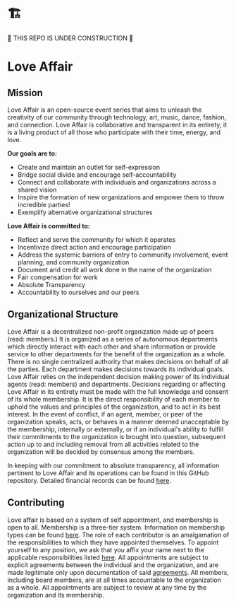# 🏗️
🚧 THIS REPO IS UNDER CONSTRUCTION 🚧

# Love Affair

## Mission

Love Affair is an open-source event series that aims to unleash the
creativity of our community through technology, art, music, dance, fashion, and
connection. Love Affair is collaborative and transparent in its entirety, it is
a living product of all those who participate with their time, energy, and love.

**Our goals are to:**

 - Create and maintain an outlet for self-expression
 - Bridge social divide and encourage self-accountability
 - Connect and collaborate with individuals and organizations across a
   shared vision
 - Inspire the formation of new organizations and empower them to throw
   incredible parties!
 - Exemplify alternative organizational structures

**Love Affair is committed to:**

 - Reflect and serve the community for which it operates
 - Incentivize direct action and encourage participation
 - Address the systemic barriers of entry to community involvement, event planning, and community organization
 - Document and credit all work done in the name of the organization
 - Fair compensation for work
 - Absolute Transparency
 - Accountability to ourselves and our peers


## Organizational Structure

Love Affair is a decentralized non-profit organization made up of peers (read: members.) It is organized as a series of autonomous departments which directly interact with each other and share information or provide service to other departments for the benefit of the organization as a whole. There is no single centralized authority that makes decisions on behalf of all the parties. Each department makes decisions towards its individual goals. Love Affair relies on the independent decision making power of its individual agents (read: members) and departments. Decisions regarding or affecting Love Affair in its entirety must be made with the full knowledge and consent of its whole membership. It is the direct responsibility of each member to uphold the values and principles of the organization, and to act in its best interest. In the event of conflict, if an agent, member, or peer of the organization speaks, acts, or behaves in a manner deemed unacceptable by the membership, internally or externally, or if an individual's ability to fulfill their commitments to the organization is brought into question, subsequent action up to and including removal from all activities related to the organization will be decided by consensus among the members.

In keeping with our commitment to absolute transparency, all information pertinent to Love Affair and its operations can be found in this GitHub repository. Detailed financial records can be found [here](./FINANCIAL.md).

## Contributing

Love affair is based on a system of self appointment, and membership is open to all. Membership is a three-tier system. Information on membership types can be found [here](./MEMBERS.md). The role of each contributor is an amalgamation of the responsibilities to which they have appointed themselves. To appoint yourself to any position, we ask that you affix your name next to the applicable responsibilities listed [here](./COOPERATIONS.md). All appointments are subject to explicit agreements between the individual and the organization, and are made legitimate only upon documentation of said [agreements](./AGREEMENTS.md). All members, including board members, are at all times accountable to the organization as a whole. All appointments are subject to review at any time by the organization and its membership.

